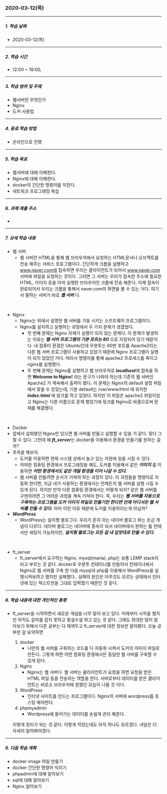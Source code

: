 ### 2020-03-12(목)

-----

##### 1. 학습 날짜

- 2020-03-12(목)

-----

##### 2. 학습 시간

- 12:00 ~ 19:00, 

-----

##### 3. 학습 범위 및 주제

- 웹서버란 무엇인가
- Nginx
- 도커 사용법

-----

##### 4. 동료 학습 방법

- 온라인으로 진행

-----

##### 5. 학습 목표

- 웹서버에 대해 이해한다.
- Nginx에 대해 이해한다.
- docker의 간단한 명령어를 익힌다.
- 네트워크 프로그래밍 복습

-----

##### 6. 과제 제출 주소

- 

-----

##### 7. 상세 학습 내용

- 웹 서버
  - 웹 서버란  HTML을 통해 웹 브라우저에서 요청하는 HTML문서나 오브젝트를 전송 해주는 서비스 프로그램이다. 간단하게 크롬을 실행하고 www.naver.com에 접속하면 우리는 클라이언트가 되어서 www.naver.com 서버에 파일을 요청하는 것이다. 그러면 그 서버는 우리가 접속한 주소에 필요한 HTML, 이미지 등을 아까 실행한 브라우저인 크롬에 전송 해준다. 이제 접속이 완료되어서 우리는 크롬을 통해서 naver.com의 화면을 볼 수 있는 거다. 여기서 말하는 서버가 바로 ***웹 서버*** 다.  

<br>

- Nginx
  - Nginx는 위에서 설명한 웹 서버를 가동 시키는 소프트웨어 프로그램이다.
  - Nginx를 설치하고 실행하는 과정에서 두 가지 문제가 생겼었다.
    - 첫 번째 문제는 Nginx 자체가 실행이 되지 않는 문제다. 이 문제가 발생하는 이유는 ***웹 서버 프로그램의 기본 포트는 80*** 으로 지정되어 있기 때문이다. 내 컴퓨터 환경은 Ubuntu인데 우분투는 80번 포트를 Apache2라는 다른 웹 서버 프로그램이  사용하고 있었기 때문에 Nginx 프로그램이 실행이 되지 않았던 거다. 따라서 명령어를 통해 apache2 프로세스를 죽이고 nginx를 실행했다.
    - 두 번째 문제는 Nginx를 실행하고 웹 브라우저로 ***localhost***에 접속을 하면 **Welcome to Nginx!** 라는 문구가 나와야 하는데 기존의 웹 서버인 Apache2 가 계속해서 출력이 됐다. 이 문제는 Nginx의 default 설정 파일에서 찾을 수 있었는데, 기본 default는 /var/www/html 에 위치한 ***index.html*** 에 링크를 하고 있었다. 하지만 이 파일은 apache2 파일이었고 Nginx는 다른 이름으로 존재 했었기에 링크를 Nginx로 바꿈으로써 문제를 해결했다.  

<br>

-  Docker
  - 앞에서 살펴봤던 Nginx만 있으면 웹 서버를 만들고 실행할 수 있을 거 같다. 맞다 그럴 수 있다. 그런데 왜 ***ft_server***는 docker을 이용해서 환경을 만들기를 원하는 걸까?
  - 추측을 해보자.
    - 도커를 이용하면 현재 시스템 상에서 놀고 있는 자원에 일을 시킬 수 있다. 
    - 어떠한 컴퓨팅 환경에서 프로그래밍을 해도, 도커를 이용해서 같은 ***이미지*** 를 이용하면 ***어떤 환경에서도 같은 개발 환경을 이어 나갈 수 있다.***
    -  웹 서버를 만들려면 순서가 거쳐야 하는 과정이 있다. 이 과정들을 명령어로 자동화 한다면, 지금 내가 사용하는 환경에서는 언제든지 웹 서버를 실행 시킬 수 있게 된다. 하지만 만약 다른 컴퓨팅 환경에서는 어떻게 되지? 같은 웹 서버를 구현하려면 그 어려운 과정을 계속 거쳐야 한다. 즉, 우리는 ***웹 서버를 자동으로 구축하는 프로그램을 도커 이미지 파일로 만들기만 한다면 언제 어디서든 웹 서버를 만들 수 있다.*** 아마 이런 이유 때문에 도커를 이용하라는게 아닐까?  
- ***WordPress***
  - WordPress는 설치형 블로그다. 우리가 흔히 아는 네이버 블로그 와는 조금 개념이 다르다. 네이버 블로그는 네이버에 종속이 되서 네이버에서 원하는 틀 안에서만 세팅이 가능하지만, ***설치형 블로그는 모든 걸 내 입맛대로 만들 수 있다.***   

<br>

- ft_server
  - ft_server에서 요구하는 Nginx,  mysql(maria), php는 보통 LEMP stack이라고 부르는 것 같다. docker로 우분투 컨테이너를 만들어서 컨테이너에서 Nginx로 웹 서버를 구축 한 다음 mysql과 php를 이용해서 WordPress을 실행시켜보려고 했지만 실패했다.. 실패의 원인은 아무것도 모르는 상태에서 인터넷에 있는 텍스트만을 그대로 입력했기 때문인 것 같다.  

-----

##### 8. 학습 내용에 대한 개인적인 총평

- ft_server을 시작하면서 새로운 개념을 너무 많이 보고 있다. 어제부터 시작을 했지만 아직도 갈피를 잡지 못하고 횡설수설 하고 있는 것 같다. 그래도 최대한 많이 알아보기 위해서 다른 공부는 다 재껴두고 ft_server에 대한 정보만 알아봤다. 오늘 공부한 걸 요약하면

  1. docker
     - 나만의 웹 서버를 구축하는 코드를 다 자동화 시켜서 도커의 이미지 파일로 만든다. 그렇게 하면 어떤 컴퓨팅 환경에서든 동일한 웹 서버를 구축할 수 있게 된다.
  2. Nginx
     - Nginx는 웹 서버다. 웹 서버는 클라이언트가 요청을 하면 요청을 받은 HTML 파일 등을 전송하는 역할을 한다. 서버로부터 데이터를 받은 클라이언트는 비로소 브라우저에 원했던 모습이 나올 것 이다.
  3. WordPress
     - 인터넷 사이트를 만드는 프로그램이다. Nginx의 서버에 wordpress를 호스팅 해야한다.
  4. phpmyadmin
     - Wordpress에 들어가는 데이터를 손쉽게 관리 해준다.

  이렇게 정리가 되는 것 같다. 이렇게 적었는데도 아직 하나도 모르겠다. 내일은 더 자세히 알아봐야겠다.

-----

##### 9. 다음 학습 계획

- docker image 파일 만들기
- docker 간단한 명령어 익히기
- phpadmin에 대해 알아보기
- sql에 대해 알아보기
- Nginx 알아보기